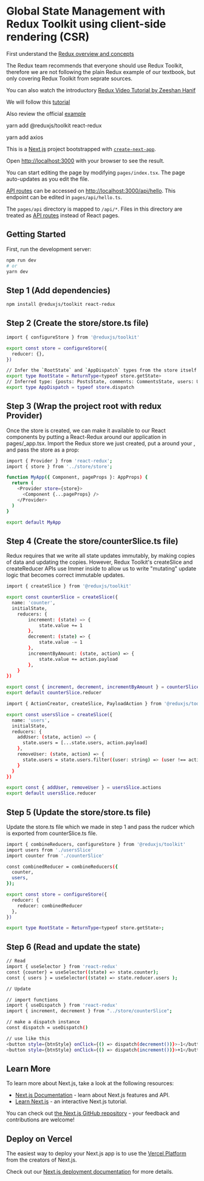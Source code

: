 # Global State Management with Redux Toolkit using  client-side rendering (CSR)

First understand the [Redux overview and concepts](https://redux.js.org/tutorials/essentials/part-1-overview-concepts)

The Redux team recommends that everyone should use Redux Toolkit, therefore we are not following the plain Redux example of our textbook, but only covering Redux Toolkit from seprate sources.

You can also watch the introductory [Redux Video Tutorial by Zeeshan Hanif](https://github.com/panacloud/bootcamp-2020#part-vi-managing-state-with-redux)

We will follow this [tutorial](https://www.merixstudio.com/blog/introduction-using-redux-toolkit-nextjs-and-typescript/)

Also review the official [example](https://github.com/vercel/next.js/tree/canary/examples/with-redux)

yarn add @reduxjs/toolkit react-redux 

yarn add axios


This is a [Next.js](https://nextjs.org/) project bootstrapped with [`create-next-app`](https://github.com/vercel/next.js/tree/canary/packages/create-next-app).

Open [http://localhost:3000](http://localhost:3000) with your browser to see the result.

You can start editing the page by modifying `pages/index.tsx`. The page auto-updates as you edit the file.

[API routes](https://nextjs.org/docs/api-routes/introduction) can be accessed on [http://localhost:3000/api/hello](http://localhost:3000/api/hello). This endpoint can be edited in `pages/api/hello.ts`.

The `pages/api` directory is mapped to `/api/*`. Files in this directory are treated as [API routes](https://nextjs.org/docs/api-routes/introduction) instead of React pages.


## Getting Started

First, run the development server:

```bash
npm run dev
# or
yarn dev
```

## Step 1 (Add dependencies)
```bash
npm install @reduxjs/toolkit react-redux
```

## Step 2 (Create the store/store.ts file)
```bash
import { configureStore } from '@reduxjs/toolkit'

export const store = configureStore({
  reducer: {},
})

// Infer the `RootState` and `AppDispatch` types from the store itself
export type RootState = ReturnType<typeof store.getState>
// Inferred type: {posts: PostsState, comments: CommentsState, users: UsersState}
export type AppDispatch = typeof store.dispatch
```

## Step 3 (Wrap the project root with redux Provider)
Once the store is created, we can make it available to our React components by putting a React-Redux <Provider> around our application in pages/_app.tsx. Import the Redux store we just created, put a <Provider> around your <App>, and pass the store as a prop:

```bash
import { Provider } from 'react-redux';
import { store } from '../store/store';

function MyApp({ Component, pageProps }: AppProps) {
  return (
    <Provider store={store}>
      <Component {...pageProps} />
    </Provider>
  )
}

export default MyApp
```


## Step 4 (Create the store/counterSlice.ts file)
Redux requires that we write all state updates immutably, by making copies of data and updating the copies. However, Redux Toolkit's createSlice and createReducer APIs use Immer inside to allow us to write "mutating" update logic that becomes correct immutable updates.

```bash
import { createSlice } from '@reduxjs/toolkit'

export const counterSlice = createSlice({
  name: 'counter',
  initialState,
    reducers: {
        increment: (state) => {
            state.value += 1
        },
        decrement: (state) => {
            state.value -= 1
        },
        incrementByAmount: (state, action) => {
            state.value += action.payload
        },
    }
})

export const { increment, decrement, incrementByAmount } = counterSlice.actions
export default counterSlice.reducer

```

```bash
import { ActionCreator, createSlice, PayloadAction } from '@reduxjs/toolkit'

export const usersSlice = createSlice({
  name: 'users',
  initialState,
  reducers: {
    addUser: (state, action) => {
      state.users = [...state.users, action.payload]
    },
    removeUser: (state, action) => {
      state.users = state.users.filter((user: string) => (user !== action.payload))
    }
  }
})

export const { addUser, removeUser } = usersSlice.actions
export default usersSlice.reducer
```


## Step 5 (Update the store/store.ts file)
Update the store.ts file which we made in step 1 and pass the rudcer which is exported from counterSlice.ts file. 

```bash
import { combineReducers, configureStore } from '@reduxjs/toolkit'
import users from './usersSlice'
import counter from './counterSlice'

const combinedReducer = combineReducers({
  counter,
  users,
});

export const store = configureStore({
  reducer: {
    reducer: combinedReducer
  },
})

export type RootState = ReturnType<typeof store.getState>;
```

## Step 6 (Read and update the state)


```bash
// Read
import { useSelector } from 'react-redux'
const {counter} = useSelector((state) => state.counter);
const { users } = useSelector((state) => state.reducer.users );
```

```bash
// Update

// import functions
import { useDispatch } from 'react-redux'
import { increment, decrement } from "../store/counterSlice";

// make a dispatch instance
const dispatch = useDispatch()

// use like this
<button style={btnStyle} onClick={() => dispatch(decrement())}>-1</button>
<button style={btnStyle} onClick={() => dispatch(increment())}>+1</button>

```


## Learn More

To learn more about Next.js, take a look at the following resources:

- [Next.js Documentation](https://nextjs.org/docs) - learn about Next.js features and API.
- [Learn Next.js](https://nextjs.org/learn) - an interactive Next.js tutorial.

You can check out [the Next.js GitHub repository](https://github.com/vercel/next.js/) - your feedback and contributions are welcome!

## Deploy on Vercel

The easiest way to deploy your Next.js app is to use the [Vercel Platform](https://vercel.com/new?utm_medium=default-template&filter=next.js&utm_source=create-next-app&utm_campaign=create-next-app-readme) from the creators of Next.js.

Check out our [Next.js deployment documentation](https://nextjs.org/docs/deployment) for more details.
